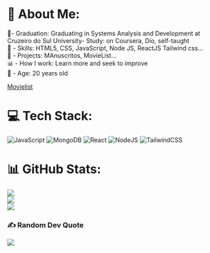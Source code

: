 # 💫 About Me:
📕- Graduation:  Graduating in Systems Analysis and Development at Cruzeiro do Sul University- Study:  on Coursera, Dio, self-taught<br>📝 - Skills: HTML5, CSS, JavaScript, Node JS, ReactJS Tailwind css...<br>📒 - Projects: MAnuscritos, MovieList...<br>📊 - How I work: Learn more and seek to improve<br>🎂 - Age: 20 years old<br>

[Movielist](https://genuine-pavlova-1b3b43.netlify.app/)

# 💻 Tech Stack:
![JavaScript](https://img.shields.io/badge/javascript-%23323330.svg?style=for-the-badge&logo=javascript&logoColor=%23F7DF1E) ![MongoDB](https://img.shields.io/badge/MongoDB-%234ea94b.svg?style=for-the-badge&logo=mongodb&logoColor=white) ![React](https://img.shields.io/badge/react-%2320232a.svg?style=for-the-badge&logo=react&logoColor=%2361DAFB) ![NodeJS](https://img.shields.io/badge/node.js-6DA55F?style=for-the-badge&logo=node.js&logoColor=white) ![TailwindCSS](https://img.shields.io/badge/tailwindcss-%2338B2AC.svg?style=for-the-badge&logo=tailwind-css&logoColor=white)
# 📊 GitHub Stats:
![](https://github-readme-stats.vercel.app/api?username=Dayvison45&theme=tokyonight&hide_border=false&include_all_commits=true&count_private=false)<br/>
![](https://github-readme-streak-stats.herokuapp.com/?user=Dayvison45&theme=tokyonight&hide_border=false)<br/>
![](https://github-readme-stats.vercel.app/api/top-langs/?username=Dayvison45&theme=tokyonight&hide_border=false&include_all_commits=true&count_private=false&layout=compact)


### ✍️ Random Dev Quote
![](https://frontend-movielist-bcwo.vercel.app/)
